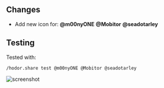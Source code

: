 ## Changes

- Add new icon for: **@m00nyONE** **@Mobitor** **@seadotarley**

## Testing

Tested with:

```
/hodor.share test @m00nyONE @Mobitor @seadotarley
```

![screenshot](https://i.imgur.com/wa6DPfK.png)
